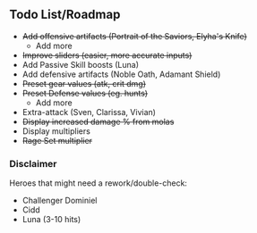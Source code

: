 ## Todo List/Roadmap

- ~~Add offensive artifacts (Portrait of the Saviors, Elyha's Knife)~~
  - Add more
- ~~Improve sliders (easier, more accurate inputs)~~
- Add Passive Skill boosts (Luna)
- Add defensive artifacts (Noble Oath, Adamant Shield)
- ~~Preset gear values (atk, crit dmg)~~
- ~~Preset Defense values (eg. hunts)~~
  - Add more
- Extra-attack (Sven, Clarissa, Vivian)
- ~~Display increased damage % from molas~~
- Display multipliers
- ~~Rage Set multiplier~~

### Disclaimer

Heroes that might need a rework/double-check:
- Challenger Dominiel
- Cidd
- Luna (3-10 hits)
